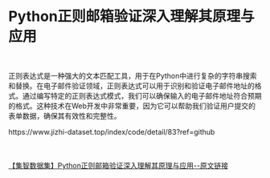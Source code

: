 <h1>Python正则邮箱验证深入理解其原理与应用</h1><br /><p>正则表达式是一种强大的文本匹配工具，用于在Python中进行复杂的字符串搜索和替换。在电子邮件验证领域，正则表达式可以用于识别和验证电子邮件地址的格式。通过编写特定的正则表达式模式，我们可以确保输入的电子邮件地址符合预期的格式。这种技术在Web开发中非常重要，因为它可以帮助我们验证用户提交的表单数据，确保其有效性和完整性。</p><p>https://www.jizhi-dataset.top/index/code/detail/83?ref=github</p><br /><br /><a href="https://www.jizhi-dataset.top/index/code/detail/83?ref=github" target="_blank">【集智数据集】Python正则邮箱验证深入理解其原理与应用--原文链接</a>